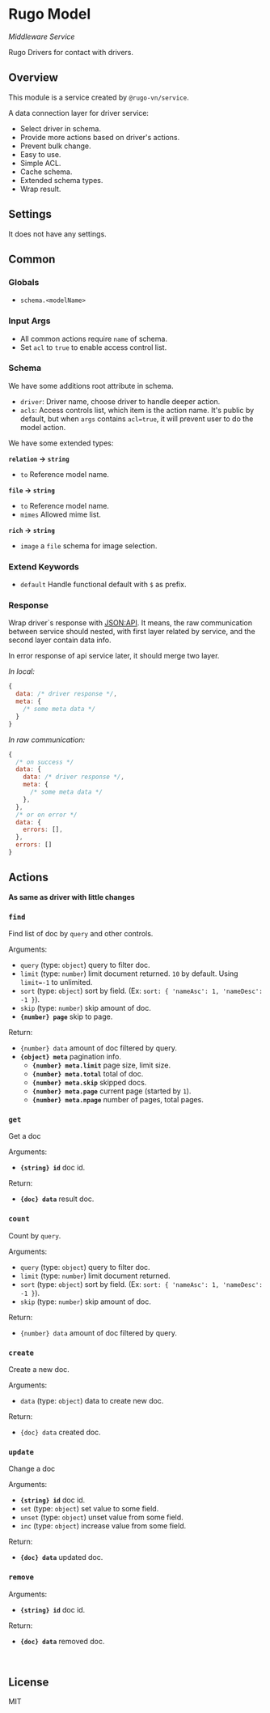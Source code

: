 # Rugo Model

_Middleware Service_

Rugo Drivers for contact with drivers.

## Overview

This module is a service created by `@rugo-vn/service`.

A data connection layer for driver service:

- Select driver in schema.
- Provide more actions based on driver's actions.
- Prevent bulk change.
- Easy to use.
- Simple ACL.
- Cache schema.
- Extended schema types.
- Wrap result.

## Settings

It does not have any settings.

## Common

### Globals

- `schema.<modelName>`

### Input Args

- All common actions require `name` of schema.
- Set `acl` to `true` to enable access control list.

### Schema

We have some additions root attribute in schema.

- `driver`: Driver name, choose driver to handle deeper action.
- `acls`: Access controls list, which item is the action name. It's public by default, but when `args` contains `acl=true`, it will prevent user to do the model action.

We have some extended types:

**`relation` -> `string`**

- `to` Reference model name.

**`file` -> `string`**

- `to` Reference model name.
- `mimes` Allowed mime list.

**`rich` -> `string`**

- `image` a `file` schema for image selection.

### Extend Keywords

- `default` Handle functional default with `$` as prefix.

### Response

Wrap driver`s response with [JSON:API](https://jsonapi.org/). It means, the raw communication between service should nested, with first layer related by service, and the second layer contain data info.

In error response of api service later, it should merge two layer.

_In local:_

```js
{
  data: /* driver response */,
  meta: {
    /* some meta data */
  }
}
```

_In raw communication:_

```js
{
  /* on success */
  data: {
    data: /* driver response */,
    meta: {
      /* some meta data */
    },
  },
  /* or on error */
  data: {
    errors: [],
  },
  errors: []
}
```

## Actions

**As same as driver with little changes**

### `find`

Find list of doc by `query` and other controls. 

Arguments:

- `query` (type: `object`) query to filter doc.
- `limit` (type: `number`) limit document returned. `10` by default. Using `limit=-1` to unlimited.
- `sort` (type: `object`) sort by field. (Ex: `sort: { 'nameAsc': 1, 'nameDesc': -1 }`).
- `skip` (type: `number`) skip amount of doc.
- **`{number} page`** skip to page.

Return: 

- `{number} data` amount of doc filtered by query.
- **`{object} meta`** pagination info.
  - **`{number} meta.limit`** page size, limit size.
  - **`{number} meta.total`** total of doc.
  - **`{number} meta.skip`** skipped docs.
  - **`{number} meta.page`** current page (started by `1`).
  - **`{number} meta.npage`** number of pages, total pages.

### `get`

Get a doc

Arguments:

- **`{string} id`** doc id.

Return: 

- **`{doc} data`** result doc.


### `count`

Count by `query`.

Arguments:

- `query` (type: `object`) query to filter doc.
- `limit` (type: `number`) limit document returned.
- `sort` (type: `object`) sort by field. (Ex: `sort: { 'nameAsc': 1, 'nameDesc': -1 }`).
- `skip` (type: `number`) skip amount of doc.

Return: 

- `{number} data` amount of doc filtered by query.

### `create`

Create a new doc.

Arguments:

- `data` (type: `object`) data to create new doc.

Return: 

- `{doc} data` created doc.

### `update`

Change a doc

Arguments:

- **`{string} id`** doc id.
- `set` (type: `object`) set value to some field.
- `unset` (type: `object`) unset value from some field.
- `inc` (type: `object`) increase value from some field.

Return: 

- **`{doc} data`** updated doc.

### `remove`

Arguments:

- **`{string} id`** doc id.

Return: 

- **`{doc} data`** removed doc.

<br />

## License

MIT